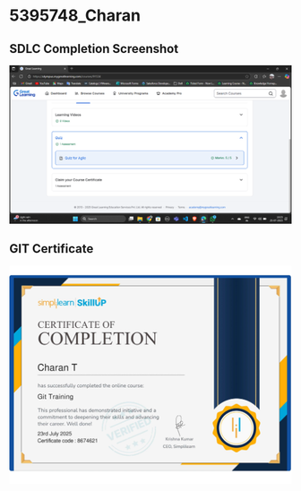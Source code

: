 # 5395748_Charan

## SDLC Completion Screenshot
![SDLC](SDLC/Screenshot.png)

## GIT Certificate
![GIT](GIT/git_certificate.jpg)